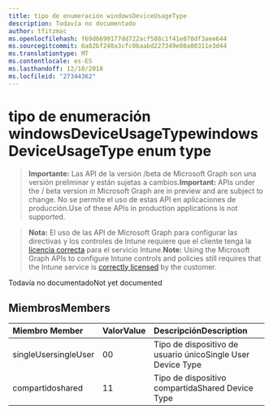 ```yaml
---
title: tipo de enumeración windowsDeviceUsageType
description: Todavía no documentado
author: tfitzmac
ms.openlocfilehash: f69d6699177dd722acf588c1f41e878df3aee644
ms.sourcegitcommit: 6a82bf240a3cfc0baabd227349e08a08311e3d44
ms.translationtype: MT
ms.contentlocale: es-ES
ms.lasthandoff: 12/18/2018
ms.locfileid: "27344362"
---
```

# <a name="windowsdeviceusagetype-enum-type"></a><span data-ttu-id="67b89-103">tipo de enumeración windowsDeviceUsageType</span><span class="sxs-lookup"><span data-stu-id="67b89-103">windowsDeviceUsageType enum type</span></span>

> <span data-ttu-id="67b89-104">**Importante:** Las API de la versión /beta de Microsoft Graph son una versión preliminar y están sujetas a cambios.</span><span class="sxs-lookup"><span data-stu-id="67b89-104">**Important:** APIs under the / beta version in Microsoft Graph are in preview and are subject to change.</span></span> <span data-ttu-id="67b89-105">No se permite el uso de estas API en aplicaciones de producción.</span><span class="sxs-lookup"><span data-stu-id="67b89-105">Use of these APIs in production applications is not supported.</span></span>

> <span data-ttu-id="67b89-106">**Nota:** El uso de las API de Microsoft Graph para configurar las directivas y los controles de Intune requiere que el cliente tenga la [licencia correcta](https://go.microsoft.com/fwlink/?linkid=839381) para el servicio Intune.</span><span class="sxs-lookup"><span data-stu-id="67b89-106">**Note:** Using the Microsoft Graph APIs to configure Intune controls and policies still requires that the Intune service is [correctly licensed](https://go.microsoft.com/fwlink/?linkid=839381) by the customer.</span></span>

<span data-ttu-id="67b89-107">Todavía no documentado</span><span class="sxs-lookup"><span data-stu-id="67b89-107">Not yet documented</span></span>
## <a name="members"></a><span data-ttu-id="67b89-108">Miembros</span><span class="sxs-lookup"><span data-stu-id="67b89-108">Members</span></span>
|<span data-ttu-id="67b89-109">Miembro	</span><span class="sxs-lookup"><span data-stu-id="67b89-109">Member</span></span>|<span data-ttu-id="67b89-110">Valor</span><span class="sxs-lookup"><span data-stu-id="67b89-110">Value</span></span>|<span data-ttu-id="67b89-111">Descripción</span><span class="sxs-lookup"><span data-stu-id="67b89-111">Description</span></span>|
|:---|:---|:---|
|<span data-ttu-id="67b89-112">singleUser</span><span class="sxs-lookup"><span data-stu-id="67b89-112">singleUser</span></span>|<span data-ttu-id="67b89-113">0</span><span class="sxs-lookup"><span data-stu-id="67b89-113">0</span></span>|<span data-ttu-id="67b89-114">Tipo de dispositivo de usuario único</span><span class="sxs-lookup"><span data-stu-id="67b89-114">Single User Device Type</span></span>|
|<span data-ttu-id="67b89-115">compartido</span><span class="sxs-lookup"><span data-stu-id="67b89-115">shared</span></span>|<span data-ttu-id="67b89-116">1</span><span class="sxs-lookup"><span data-stu-id="67b89-116">1</span></span>|<span data-ttu-id="67b89-117">Tipo de dispositivo compartida</span><span class="sxs-lookup"><span data-stu-id="67b89-117">Shared Device Type</span></span>|





